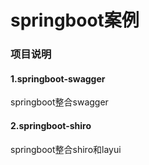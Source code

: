 # springboot案例

### 项目说明

#### 1.springboot-swagger

 springboot整合swagger

#### 2.springboot-shiro

springboot整合shiro和layui